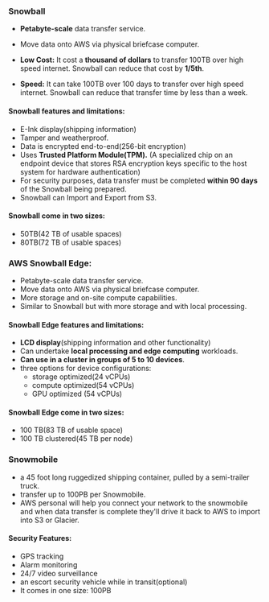 ### Snowball

* **Petabyte-scale** data transfer service. 
* Move data onto AWS via physical briefcase computer.

* **Low Cost:** It cost a **thousand of dollars** to transfer 100TB over high speed internet. Snowball can reduce that cost by **1/5th**.
* **Speed:** It can take 100TB over 100 days to transfer over high speed internet. Snowball can reduce that transfer time by less than a week.

#### **Snowball features and limitations:**

* E-Ink display(shipping information) 
* Tamper and weatherproof.
* Data is encrypted end-to-end(256-bit encryption)
* Uses **Trusted Platform Module(TPM).** (A specialized chip on an endpoint device that stores RSA encryption keys specific to the host system for hardware authentication)
* For security purposes, data transfer must be completed **within 90 days** of the Snowball being prepared.
* Snowball can Import and Export from S3.

#### **Snowball come in two sizes:**

* 50TB(42 TB of usable spaces)
* 80TB(72 TB of usable spaces)


### **AWS Snowball Edge:**

* Petabyte-scale data transfer service. 
* Move data onto AWS via physical briefcase computer. 
* More storage and on-site compute capabilities. 
* Similar to Snowball but with more storage and with local processing.

#### **Snowball Edge features and limitations:**

* **LCD display**(shipping information and other functionality)
* Can undertake **local processing and edge computing** workloads.
* **Can use in a cluster in groups of 5 to 10 devices**.
* three options for device configurations:
  * storage optimized(24 vCPUs)
  * compute optimized(54 vCPUs)
  * GPU optimized (54 vCPUs)

#### **Snowball Edge come in two sizes:**

* 100 TB(83 TB of usable space)
* 100 TB clustered(45 TB per node)

### **Snowmobile**

* a 45 foot long ruggedized shipping container, pulled by a semi-trailer truck.
* transfer up to 100PB per Snowmobile. 
* AWS personal will help you connect your network to the snowmobile and when data transfer is complete they'll drive it back to AWS to import into S3 or Glacier.

#### **Security Features:**

* GPS tracking
* Alarm monitoring
* 24/7 video surveillance
* an escort security vehicle while in transit(optional)
* It comes in one size: 100PB
